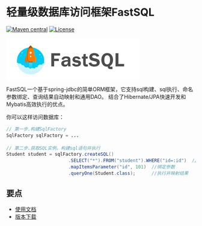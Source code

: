 # 轻量级数据库访问框架FastSQL


[![Maven central](https://maven-badges.herokuapp.com/maven-central/top.fastsql/fastsql/badge.svg)](https://maven-badges.herokuapp.com/maven-central/top.fastsql/fastsql)
[![License](http://img.shields.io/:license-apache-brightgreen.svg)](http://www.apache.org/licenses/LICENSE-2.0.html)

![logo](logo_s.jpg)

FastSQL一个基于spring-jdbc的简单ORM框架，它支持sql构建、sql执行、命名参数绑定、查询结果自动映射和通用DAO。
结合了Hibernate/JPA快速开发和Mybatis高效执行的优点。

你可以这样访问数据库：

```java
// 第一步.构建SqlFactory
SqlFactory sqlFactory = ...

// 第二步.获取SQL实例，构建sql语句并执行
Student student = sqlFactory.createSQL()
                       .SELECT("*").FROM("student").WHERE("id=:id")  //拼接sql语句
                       .mapItemsParameter("id", 101)  //绑定参数
                       .queryOne(Student.class);      //执行并映射结果

```


## 要点

* [使用文档](http://fastsql.top)
* [版本下载](https://oss.sonatype.org/content/repositories/releases/top/fastsql/fastsql/)